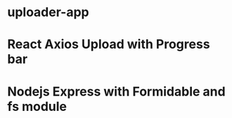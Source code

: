 # uploader-app

# React Axios Upload with Progress bar
# Nodejs Express with Formidable and fs module
